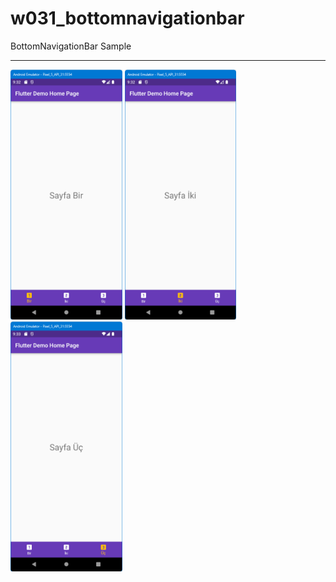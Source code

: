 # w031_bottomnavigationbar

BottomNavigationBar Sample
<HR>
<img src="https://github.com/VedatBiner/flutter-codes/blob/master/widgets_templates/w031_bottomnavigationbar/screen_shots/img-01.png" height="400em"/>
<img src="https://github.com/VedatBiner/flutter-codes/blob/master/widgets_templates/w031_bottomnavigationbar/screen_shots/img-02.png" height="400em"/>
<img src="https://github.com/VedatBiner/flutter-codes/blob/master/widgets_templates/w031_bottomnavigationbar/screen_shots/img-03.png" height="400em"/>